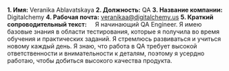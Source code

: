 **1. Имя:** Veranika Ablavatskaya
**2. Должность:** QA
**3. Название компании:** Digitalchemy
**4. Рабочая почта:** veranikaa@digitalchemy.us
**5. Краткий сопроводительный текст:** 
&nbsp;&nbsp;&nbsp; Я начинающий QA Engineer. Я имею базовые знания в области тестирования, которые я получила во время обучения и практических заданий. Я стремлюсь развиваться и учиться новому каждый день. Я знаю, что работа в QA требует высокой ответственности и внимательности к деталям, поэтому я  усердно работаю, чтобы добиться высокого качества продукта.